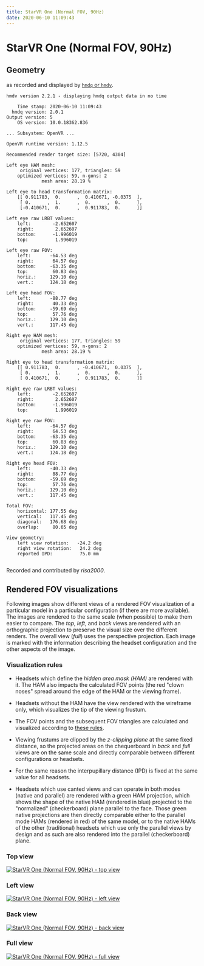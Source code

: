 ```yaml
---
title: StarVR One (Normal FOV, 90Hz)
date: 2020-06-10 11:09:43
---
```

# StarVR One (Normal FOV, 90Hz)

## Geometry

as recorded and displayed by [`hmdq` or `hmdv`](https://github.com/risa2000/hmdq).
```
hmdv version 2.2.1 - displaying hmdq output data in no time

    Time stamp: 2020-06-10 11:09:43
  hmdq version: 2.0.1
Output version: 5
    OS version: 10.0.18362.836

... Subsystem: OpenVR ...

OpenVR runtime version: 1.12.5

Recommended render target size: [5720, 4304]

Left eye HAM mesh:
     original vertices: 177, triangles: 59
    optimized vertices: 59, n-gons: 2
             mesh area: 28.19 %

Left eye to head transformation matrix:
    [[ 0.911783,  0.      ,  0.410671, -0.0375  ],
     [ 0.      ,  1.      ,  0.      ,  0.      ],
     [-0.410671,  0.      ,  0.911783,  0.      ]]

Left eye raw LRBT values:
    left:        -2.652607
    right:        2.652607
    bottom:      -1.996019
    top:          1.996019

Left eye raw FOV:
    left:       -64.53 deg
    right:       64.57 deg
    bottom:     -63.35 deg
    top:         60.83 deg
    horiz.:     129.10 deg
    vert.:      124.18 deg

Left eye head FOV:
    left:       -88.77 deg
    right:       40.33 deg
    bottom:     -59.69 deg
    top:         57.76 deg
    horiz.:     129.10 deg
    vert.:      117.45 deg

Right eye HAM mesh:
     original vertices: 177, triangles: 59
    optimized vertices: 59, n-gons: 2
             mesh area: 28.19 %

Right eye to head transformation matrix:
    [[ 0.911783,  0.      , -0.410671,  0.0375  ],
     [ 0.      ,  1.      ,  0.      ,  0.      ],
     [ 0.410671,  0.      ,  0.911783,  0.      ]]

Right eye raw LRBT values:
    left:        -2.652607
    right:        2.652607
    bottom:      -1.996019
    top:          1.996019

Right eye raw FOV:
    left:       -64.57 deg
    right:       64.53 deg
    bottom:     -63.35 deg
    top:         60.83 deg
    horiz.:     129.10 deg
    vert.:      124.18 deg

Right eye head FOV:
    left:       -40.33 deg
    right:       88.77 deg
    bottom:     -59.69 deg
    top:         57.76 deg
    horiz.:     129.10 deg
    vert.:      117.45 deg

Total FOV:
    horizontal: 177.55 deg
    vertical:   117.45 deg
    diagonal:   176.68 deg
    overlap:     80.65 deg

View geometry:
    left view rotation:   -24.2 deg
    right view rotation:   24.2 deg
    reported IPD:          75.0 mm


```
Recorded and contributed by _risa2000_.

## Rendered FOV visualizations

Following images show different views of a rendered FOV visualization of a
particular model in a particular configuration (if there are more available).
The images are rendered to the same scale (when possible) to make them easier
to compare. The _top_, _left_, and _back_ views are rendered with an
orthographic projection to preserve the visual size over the different renders.
The overall view (_full_) uses the perspective projection. Each image is marked
with the information describing the headset configuration and the other aspects
of the image.

### Visualization rules

* Headsets which define the _hidden area mask (HAM)_ are rendered with it. The
  HAM also impacts the calculated FOV points (the red "clown noses" spread
  around the edge of the HAM or the viewing frame).

* Headsets without the HAM have the view rendered with the wireframe only, which
  visualizes the tip of the viewing frustum.

* The FOV points and the subsequent FOV triangles are calculated and visualized
  according to [these
  rules](https://risa2000.github.io/vrdocs/docs/hmd_fov_calculation).

* Viewing frustums are clipped by the _z-clipping plane_ at the same fixed
  distance, so the projected areas on the chequerboard in _back_ and _full_
  views are on the same scale and directly comparable between different
  configurations or headsets.

* For the same reason the interpupillary distance (IPD) is fixed at the same
  value for all headsets.

* Headsets which use canted views and can operate in both modes (native and
  parallel) are rendered with a green HAM projection, which shows the shape of
  the native HAM (rendered in blue) projected to the "normalized"
  (checkerboard) plane parallel to the face. Those green native projections are
  then directly comparable either to the parallel mode HAMs (rendered in red)
  of the same model, or to the native HAMs of the other (traditional) headsets
  which use only the parallel views by design and as such are also rendered
  into the parallel (checkerboard) plane.

### Top view
[![StarVR One (Normal FOV, 90Hz) - top view](../images/StarVROne_Normal_Native_R90_top.dmx.png)](../images/StarVROne_Normal_Native_R90_top.dmx.png)

### Left view
[![StarVR One (Normal FOV, 90Hz) - left view](../images/StarVROne_Normal_Native_R90_left.dmx.png)](../images/StarVROne_Normal_Native_R90_left.dmx.png)

### Back view
[![StarVR One (Normal FOV, 90Hz) - back view](../images/StarVROne_Normal_Native_R90_back.dmx.png)](../images/StarVROne_Normal_Native_R90_back.dmx.png)

### Full view
[![StarVR One (Normal FOV, 90Hz) - full view](../images/StarVROne_Normal_Native_R90_over.dmx.png)](../images/StarVROne_Normal_Native_R90_over.dmx.png)

